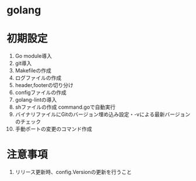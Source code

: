 # golang

# 初期設定

1. Go module導入
2. git導入
3. Makefileの作成
4. ログファイルの作成
5. header,footerの切り分け
6. configファイルの作成
7. golang-lintの導入
8. shファイルの作成 command.goで自動実行
9. バイナリファイルにGitのバージョン埋め込み設定・-vによる最新バージョンのチェック
10. 手動ポートの変更のコマンド作成

# 注意事項

1. リリース更新時、config.Versionの更新を行うこと
